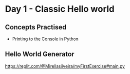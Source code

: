 # Day 1 - Classic Hello world
## Concepts Practised
- Printing to the Console in Python

## Hello World Generator


https://replit.com/@Mirellasilveira/myFirstExercise#main.py
